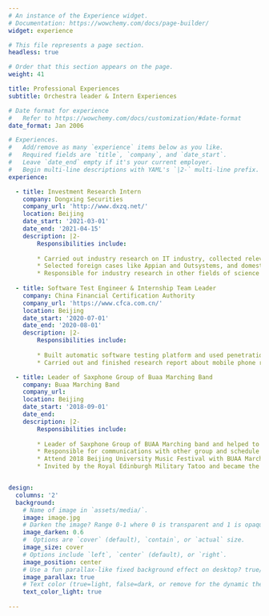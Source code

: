 ```yaml
---
# An instance of the Experience widget.
# Documentation: https://wowchemy.com/docs/page-builder/
widget: experience

# This file represents a page section.
headless: true

# Order that this section appears on the page.
weight: 41

title: Professional Experiences
subtitle: Orchestra leader & Intern Experiences

# Date format for experience
#   Refer to https://wowchemy.com/docs/customization/#date-format
date_format: Jan 2006

# Experiences.
#   Add/remove as many `experience` items below as you like.
#   Required fields are `title`, `company`, and `date_start`.
#   Leave `date_end` empty if it's your current employer.
#   Begin multi-line descriptions with YAML's `|2-` multi-line prefix.
experience:

  - title: Investment Research Intern
    company: Dongxing Securities 
    company_url: 'http://www.dxzq.net/'
    location: Beijing
    date_start: '2021-03-01'
    date_end: '2021-04-15'
    description: |2-
        Responsibilities include:
        
        * Carried out industry research on IT industry, collected relevant materials and data, analyzed the characteristics of low code platform, business model evolution, and market development trend;
        * Selected foreign cases like Appian and Outsystems, and domestic cases like Huawei, Jin Hyundai and Tianyang Technology, investigated the companies and products, sorted out their R&D history, gave investment suggestions, suggested potential risks, and completed a research report on the low-code platform;
        * Responsible for industry research in other fields of science and technology investment.
  
  - title: Software Test Engineer & Internship Team Leader
    company: China Financial Certification Authority
    company_url: 'https://www.cfca.com.cn/'
    location: Beijing
    date_start: '2020-07-01'
    date_end: '2020-08-01'
    description: |2-
        Responsibilities include:
        
        * Built automatic software testing platform and used penetration testing method to test mobile app software;
        * Carried out and finished research report about mobile phone resolution based on Srez neural network

  - title: Leader of Saxphone Group of Buaa Marching Band
    company: Buaa Marching Band
    company_url: 
    location: Beijing
    date_start: '2018-09-01'
    date_end: 
    description: |2-
        Responsibilities include:
        
        * Leader of Saxphone Group of BUAA Marching band and helped to organized more than ten theatrical performance in Beihang University;
        * Responsible for communications with other group and schedule the daily training plan of members 
        * Attend 2018 Beijing University Music Festival with BUAA Marching Band and finally won the gold medal in Nov.2018
        * Invited by the Royal Edinburgh Military Tatoo and became the first non-professional Orchestra Band and the Second Chinese Orchestra Band in the history to attend the 2019th Edinburgh Military Tattoo in Edinburgh


design:
  columns: '2'
  background:
    # Name of image in `assets/media/`.
    image: image.jpg
    # Darken the image? Range 0-1 where 0 is transparent and 1 is opaque.
    image_darken: 0.6
    #  Options are `cover` (default), `contain`, or `actual` size.
    image_size: cover
    # Options include `left`, `center` (default), or `right`.
    image_position: center
    # Use a fun parallax-like fixed background effect on desktop? true/false
    image_parallax: true
    # Text color (true=light, false=dark, or remove for the dynamic theme color).
    text_color_light: true
  
---
```


